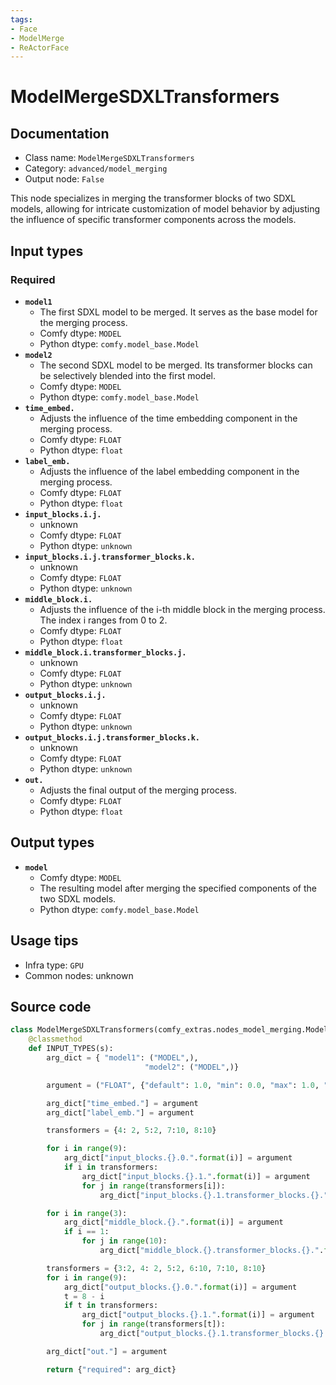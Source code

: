 ```yaml
---
tags:
- Face
- ModelMerge
- ReActorFace
---
```


# ModelMergeSDXLTransformers
## Documentation
- Class name: `ModelMergeSDXLTransformers`
- Category: `advanced/model_merging`
- Output node: `False`

This node specializes in merging the transformer blocks of two SDXL models, allowing for intricate customization of model behavior by adjusting the influence of specific transformer components across the models.
## Input types
### Required
- **`model1`**
    - The first SDXL model to be merged. It serves as the base model for the merging process.
    - Comfy dtype: `MODEL`
    - Python dtype: `comfy.model_base.Model`
- **`model2`**
    - The second SDXL model to be merged. Its transformer blocks can be selectively blended into the first model.
    - Comfy dtype: `MODEL`
    - Python dtype: `comfy.model_base.Model`
- **`time_embed.`**
    - Adjusts the influence of the time embedding component in the merging process.
    - Comfy dtype: `FLOAT`
    - Python dtype: `float`
- **`label_emb.`**
    - Adjusts the influence of the label embedding component in the merging process.
    - Comfy dtype: `FLOAT`
    - Python dtype: `float`
- **`input_blocks.i.j.`**
    - unknown
    - Comfy dtype: `FLOAT`
    - Python dtype: `unknown`
- **`input_blocks.i.j.transformer_blocks.k.`**
    - unknown
    - Comfy dtype: `FLOAT`
    - Python dtype: `unknown`
- **`middle_block.i.`**
    - Adjusts the influence of the i-th middle block in the merging process. The index i ranges from 0 to 2.
    - Comfy dtype: `FLOAT`
    - Python dtype: `float`
- **`middle_block.i.transformer_blocks.j.`**
    - unknown
    - Comfy dtype: `FLOAT`
    - Python dtype: `unknown`
- **`output_blocks.i.j.`**
    - unknown
    - Comfy dtype: `FLOAT`
    - Python dtype: `unknown`
- **`output_blocks.i.j.transformer_blocks.k.`**
    - unknown
    - Comfy dtype: `FLOAT`
    - Python dtype: `unknown`
- **`out.`**
    - Adjusts the final output of the merging process.
    - Comfy dtype: `FLOAT`
    - Python dtype: `float`
## Output types
- **`model`**
    - Comfy dtype: `MODEL`
    - The resulting model after merging the specified components of the two SDXL models.
    - Python dtype: `comfy.model_base.Model`
## Usage tips
- Infra type: `GPU`
- Common nodes: unknown


## Source code
```python
class ModelMergeSDXLTransformers(comfy_extras.nodes_model_merging.ModelMergeBlocks):
    @classmethod
    def INPUT_TYPES(s):
        arg_dict = { "model1": ("MODEL",),
                              "model2": ("MODEL",)}

        argument = ("FLOAT", {"default": 1.0, "min": 0.0, "max": 1.0, "step": 0.01})

        arg_dict["time_embed."] = argument
        arg_dict["label_emb."] = argument

        transformers = {4: 2, 5:2, 7:10, 8:10}

        for i in range(9):
            arg_dict["input_blocks.{}.0.".format(i)] = argument
            if i in transformers:
                arg_dict["input_blocks.{}.1.".format(i)] = argument
                for j in range(transformers[i]):
                    arg_dict["input_blocks.{}.1.transformer_blocks.{}.".format(i, j)] = argument

        for i in range(3):
            arg_dict["middle_block.{}.".format(i)] = argument
            if i == 1:
                for j in range(10):
                    arg_dict["middle_block.{}.transformer_blocks.{}.".format(i, j)] = argument

        transformers = {3:2, 4: 2, 5:2, 6:10, 7:10, 8:10}
        for i in range(9):
            arg_dict["output_blocks.{}.0.".format(i)] = argument
            t = 8 - i
            if t in transformers:
                arg_dict["output_blocks.{}.1.".format(i)] = argument
                for j in range(transformers[t]):
                    arg_dict["output_blocks.{}.1.transformer_blocks.{}.".format(i, j)] = argument

        arg_dict["out."] = argument

        return {"required": arg_dict}

```
